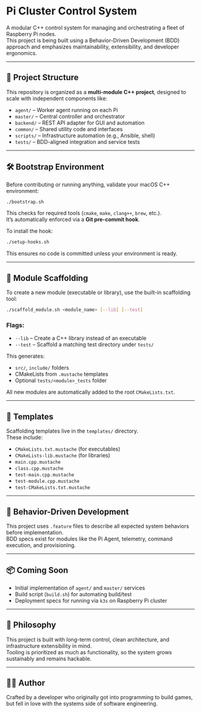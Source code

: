 # Pi Cluster Control System

A modular C++ control system for managing and orchestrating a fleet of Raspberry Pi nodes.  
This project is being built using a Behavior-Driven Development (BDD) approach and emphasizes maintainability, extensibility, and developer ergonomics.

---

## 🧱 Project Structure

This repository is organized as a **multi-module C++ project**, designed to scale with independent components like:

- `agent/` – Worker agent running on each Pi
- `master/` – Central controller and orchestrator
- `backend/` – REST API adapter for GUI and automation
- `common/` – Shared utility code and interfaces
- `scripts/` – Infrastructure automation (e.g., Ansible, shell)
- `tests/` – BDD-aligned integration and service tests

---

## 🛠 Bootstrap Environment

Before contributing or running anything, validate your macOS C++ environment:

```bash
./bootstrap.sh
```

This checks for required tools (`cmake`, `make`, `clang++`, `brew`, etc.).  
It’s automatically enforced via a **Git pre-commit hook**.

To install the hook:

```bash
./setup-hooks.sh
```

This ensures no code is committed unless your environment is ready.

---

## 🚀 Module Scaffolding

To create a new module (executable or library), use the built-in scaffolding tool:

```bash
./scaffold_module.sh <module_name> [--lib] [--test]
```

### Flags:
- `--lib` – Create a C++ library instead of an executable
- `--test` – Scaffold a matching test directory under `tests/`

This generates:
- `src/`, `include/` folders
- CMakeLists from `.mustache` templates
- Optional `tests/<module>_tests` folder

All new modules are automatically added to the root `CMakeLists.txt`.

---

## 🧰 Templates

Scaffolding templates live in the `templates/` directory.  
These include:

- `CMakeLists.txt.mustache` (for executables)
- `CMakeLists-lib.mustache` (for libraries)
- `main.cpp.mustache`
- `class.cpp.mustache`
- `test-main.cpp.mustache`
- `test-module.cpp.mustache`
- `test-CMakeLists.txt.mustache`

---

## 🧪 Behavior-Driven Development

This project uses `.feature` files to describe all expected system behaviors before implementation.  
BDD specs exist for modules like the Pi Agent, telemetry, command execution, and provisioning.

---

## 📦 Coming Soon

- Initial implementation of `agent/` and `master/` services
- Build script (`build.sh`) for automating build/test
- Deployment specs for running via `k3s` on Raspberry Pi cluster

---

## 🧠 Philosophy

This project is built with long-term control, clean architecture, and infrastructure extensibility in mind.  
Tooling is prioritized as much as functionality, so the system grows sustainably and remains hackable.

---

## 👨‍💻 Author

Crafted by a developer who originally got into programming to build games,  
but fell in love with the systems side of software engineering.

